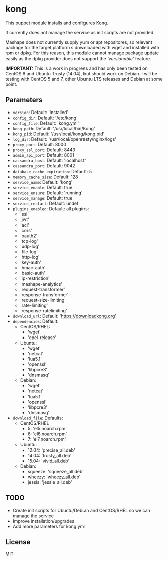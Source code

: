 kong
====

This puppet module installs and configures [Kong](https://getkong.org/).

It currently does not manage the service as init scripts are not provided.

Mashape does not currently supply yum or apt repositores, so relevant package
for the target platform s downloaded with wget and installed with rpm or dpkg.
For this reason, this module cannot manage package update easily as the dpkg
provider does not support the *'versionable'* feature.

**IMPORTANT:** This is a work in progress and has only been tested on CentOS 6 and Ubuntu Trusty (14.04), but should work on Debian. I will be testing with CentOS 5 and 7, other Ubuntu LTS releases and Debian at some point.

## Parameters

* `version`: Default: 'installed'
* `config_dir`: Default: '/etc/kong'
* `config_file`: Default: 'kong.yml'
* `kong_path`: Default: '/usr/local/bin/kong'
* `kong_pid`: Default: '/usr/local/kong/kong.pid'
* `log_dir`: Default: '/usr/local/openresty/nginx/logs'
* `proxy_port`: Default: 8000
* `proxy_ssl_port`: Default: 8443
* `admin_api_port`: Default: 8001
* `cassandra_host`: Default: 'localhost'
* `cassandra_port`: Default: 9042
* `database_cache_expiration`: Default: 5
* `memory_cache_size`: Default: 128
* `service_name`: Default: 'kong'
* `service_enable`: Default: true
* `service_ensure`: Default: 'running'
* `service_manage`: Default: true
* `service_restart`: Default: undef 
* `plugins_enabled`: Default: all plugins:
    * 'ssl'
    * 'jwt'
    * 'acl'
    * 'cors'
    * 'oauth2'
    * 'tcp-log'
    * 'udp-log'
    * 'file-log'
    * 'http-log'
    * 'key-auth'
    * 'hmac-auth'
    * 'basic-auth'
    * 'ip-restriction'
    * 'mashape-analytics'
    * 'request-transformer'
    * 'response-transformer'
    * 'request-size-limiting'
    * 'rate-limiting'
    * 'response-ratelimiting'
* `download_url`: Default: 'https://downloadkong.org'
* `dependencies`: Default:
    * CentOS/RHEL:
        * 'wget'
        * 'epel-release'
    * Ubuntu:
        * 'wget'
        * 'netcat'
        * 'lua5.1'
        * 'openssl'
        * 'libpcre3'
        * 'dnsmasq'
    * Debian:
        * 'wget'
        * 'netcat'
        * 'lua5.1'
        * 'openssl'
        * 'libpcre3'
        * 'dnsmasq'
* `download_file`: Defaults:
    * CentOS/RHEL
        * 5: 'el5.noarch.rpm'
        * 6: 'el6.noarch.rpm'
        * 7: 'el7.noarch.rpm'
    * Ubuntu:
        * 12.04: 'precise_all.deb'
        * 14.04: 'trusty_all.deb'
        * 15.04: 'vivid_all.deb'
    * Debian:
        * squeeze: 'squeeze_all.deb'
        * wheezy: 'wheezy_all.deb'
        * jessis: 'jessie_all.deb'


## TODO

- Create init scripts for Ubuntu/Debian and CentOS/RHEL so we can manage the service
- Improve installation/upgrades
- Add more parameters for kong.yml

## License

MIT